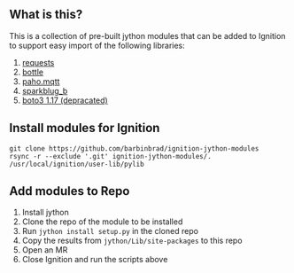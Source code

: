## What is this?

This is a collection of pre-built jython modules that can be added to Ignition to support easy import of the following libraries:

1. [requests](https://docs.python-requests.org/en/latest/)
2. [bottle](https://github.com/bottlepy/bottle#bottle-python-web-framework)
3. [paho.mqtt](https://github.com/eclipse/paho.mqtt.python#usage-and-api)
4. [sparkblug_b](https://github.com/eclipse/tahu/blob/master/sparkplug_b/stand_alone_examples/python/example_simple.py) 
5. [boto3 1.17 (depracated)](https://pypi.org/project/boto3/1.17.112/)


## Install modules for Ignition
```
git clone https://github.com/barbinbrad/ignition-jython-modules
rsync -r --exclude '.git' ignition-jython-modules/. /usr/local/ignition/user-lib/pylib
```

## Add modules to Repo

1. Install jython
2. Clone the repo of the module to be installed
3. Run `jython install setup.py` in the cloned repo
4. Copy the results from `jython/Lib/site-packages` to this repo
5. Open an MR
6. Close Ignition and run the scripts above
